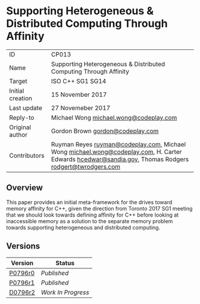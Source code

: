 # Supporting Heterogeneous & Distributed Computing Through Affinity

|   |   |
|---|---|
| ID | CP013 |
| Name | Supporting Heterogeneous & Distributed Computing Through Affinity |
| Target | ISO C++ SG1 SG14 |
| Initial creation | 15 November 2017 |
| Last update | 27 Novemeber 2017 |
| Reply-to | Michael Wong <michael.wong@codeplay.com> |
| Original author | Gordon Brown <gordon@codeplay.com> |
| Contributors | Ruyman Reyes <ruyman@codeplay.com>, Michael Wong <michael.wong@codeplay.com>, H. Carter Edwards <hcedwar@sandia.gov>, Thomas Rodgers <rodgert@twrodgers.com> |

## Overview

This paper provides an initial meta-framework for the drives toward memory affinity for C++, given the direction from Toronto 2017 SG1 meeting that we should look towards defining affinity for C++ before looking at inaccessible memory as a solution to the separate memory problem towards supporting heterogeneous and distributed computing.

## Versions

| Version | Status |
|---------|--------|
| [P0796r0][p0796r0] | _Published_ |
| [P0796r1][p0796r1] | _Published_ |
| [D0796r2](cpp-20/d0796r2.md) | _Work In Progress_ |

[p0796r0]: http://www.open-std.org/jtc1/sc22/wg21/docs/papers/2017/p0796r0.pdf
[p0796r1]: http://www.open-std.org/jtc1/sc22/wg21/docs/papers/2018/p0796r1.pdf